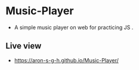 # Music-Player
- A simple music player on web for practicing JS .

## Live view
- https://aron-s-g-h.github.io/Music-Player/
